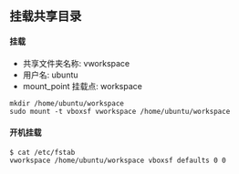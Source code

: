 ## 挂载共享目录

#### 挂载
- 共享文件夹名称: vworkspace
- 用户名: ubuntu
- mount_point 挂载点: workspace

```shell
mkdir /home/ubuntu/workspace
sudo mount -t vboxsf vworkspace /home/ubuntu/workspace
```

#### 开机挂载

```
$ cat /etc/fstab
vworkspace /home/ubuntu/workspace vboxsf defaults 0 0
```
